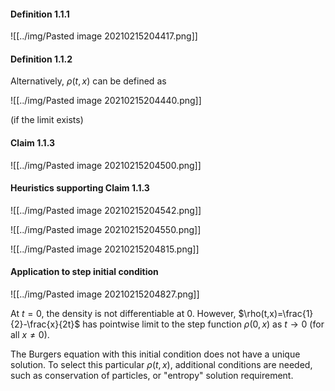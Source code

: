 #### Definition 1.1.1

![[../img/Pasted image 20210215204417.png]]

#### Definition 1.1.2

Alternatively, $\rho(t,x)$ can be defined as

![[../img/Pasted image 20210215204440.png]]

(if the limit exists)

#### Claim 1.1.3

![[../img/Pasted image 20210215204500.png]]

#### Heuristics supporting Claim 1.1.3

![[../img/Pasted image 20210215204542.png]]

![[../img/Pasted image 20210215204550.png]]

![[../img/Pasted image 20210215204815.png]]

#### Application to step initial condition

![[../img/Pasted image 20210215204827.png]]

At $t=0$, the density is not differentiable at $0$. However, $\rho(t,x)=\frac{1}{2}-\frac{x}{2t}$ has pointwise limit to the step function $\rho(0,x)$ as $t\to 0$ (for all $x\ne 0$).

The Burgers equation with this initial condition does not have a unique solution. To select this particular $\rho(t,x)$, additional conditions are needed, such as conservation of particles, or "entropy" solution requirement.
